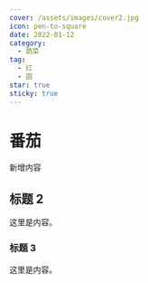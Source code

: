 ```yaml
---
cover: /assets/images/cover2.jpg
icon: pen-to-square
date: 2022-01-12
category:
  - 蔬菜
tag:
  - 红
  - 圆
star: true
sticky: true
---
```


# 番茄

新增内容

## 标题 2

这里是内容。

### 标题 3

这里是内容。
